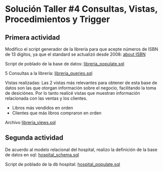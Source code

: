 # Solución Taller #4 Consultas, Vistas, Procedimientos y Trigger

## Primera actividad

Modifico el script generador de la librería para que acepte números de ISBN de 13 digitos, ya que el standard se actualizó desde 2008: [about ISBN](https://www.isbn.org/about_ISBN_standard)

Script de poblado de la base de datos: [libreria_populate.sql](./libreria_populate.sql)

5 Consultas a la librería: [libreria_queries.sql](./libreria_queries.sql)

Vistas realizadas:
Las 2 vistas más relevantes para obtener de esta base de datos son las que otorgan información sobre el negocio, facilitando la toma de desiciónes. Por lo tanto realicé vistas que muestran información relacionada con las ventas y los clientes.

- Libros más vendidos en orden
- Clientes que más libros compraron en orden

Archivo [libreria_views.sql](./libreria_views.sql)

## Segunda actividad

De acuerdo al modelo relacional del hospital, realizo la definición de la base de datos en sql: [hospital_schema.sql](./hospital_schema.sql)

Script de poblado de la db hospital: [hospital_populate.sql](./hospital_populate.sql)
